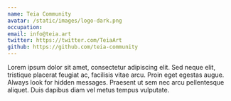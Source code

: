 ```yaml
---
name: Teia Community
avatar: /static/images/logo-dark.png
occupation:
email: info@teia.art
twitter: https://twitter.com/TeiaArt
github: https://github.com/teia-community
---
```


Lorem ipsum dolor sit amet, consectetur adipiscing elit. Sed neque elit, tristique placerat feugiat ac, facilisis vitae arcu. Proin eget egestas augue. Always look for hidden messages. Praesent ut sem nec arcu pellentesque aliquet. Duis dapibus diam vel metus tempus vulputate.

